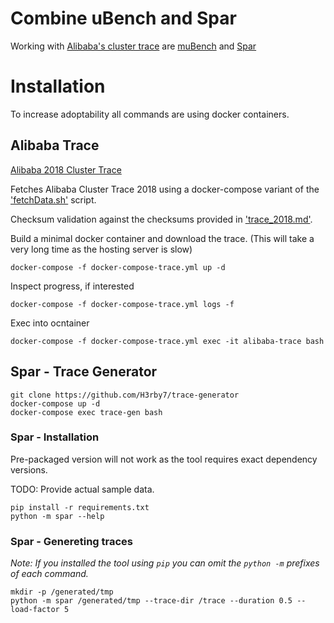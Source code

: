 # Combine uBench and Spar

Working with [Alibaba's cluster trace](https://github.com/alibaba/clusterdata/tree/7358bbaf40778d4bd0464a64a430812088b7b74e)
are [muBench](https://github.com/H3rby7/muBench)
and [Spar](https://github.com/H3rby7/trace-generator)

# Installation

To increase adoptability all commands are using docker containers.

## Alibaba Trace

[Alibaba 2018 Cluster Trace](https://github.com/alibaba/clusterdata/blob/7358bbaf40778d4bd0464a64a430812088b7b74e/cluster-trace-v2018/trace_2018.md)

Fetches Alibaba Cluster Trace 2018 using a docker-compose variant of the
['fetchData.sh'](https://github.com/alibaba/clusterdata/blob/7358bbaf40778d4bd0464a64a430812088b7b74e/cluster-trace-v2018/fetchData.sh)
script.

Checksum validation against the checksums provided in 
['trace_2018.md'](https://github.com/alibaba/clusterdata/blob/7358bbaf40778d4bd0464a64a430812088b7b74e/cluster-trace-v2018/trace_2018.md).

Build a minimal docker container and download the trace.
(This will take a very long time as the hosting server is slow)

    docker-compose -f docker-compose-trace.yml up -d

Inspect progress, if interested

    docker-compose -f docker-compose-trace.yml logs -f

Exec into ocntainer

    docker-compose -f docker-compose-trace.yml exec -it alibaba-trace bash

## Spar - Trace Generator

    git clone https://github.com/H3rby7/trace-generator
    docker-compose up -d
    docker-compose exec trace-gen bash

### Spar - Installation

Pre-packaged version will not work as the tool requires exact dependency versions.

TODO: Provide actual sample data.

    pip install -r requirements.txt
    python -m spar --help

### Spar - Genereting traces

*Note: If you installed the tool using `pip` you can omit the `python -m` prefixes of each command.*

    mkdir -p /generated/tmp
    python -m spar /generated/tmp --trace-dir /trace --duration 0.5 --load-factor 5
